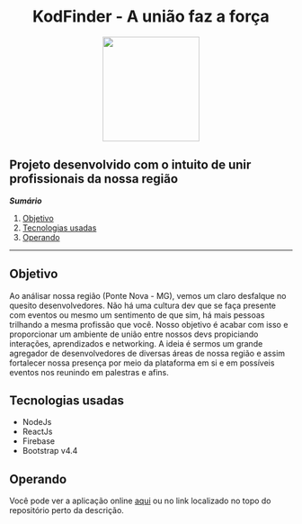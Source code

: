 <h1 align="center">
  KodFinder - A união faz a força
</h1>

<p align="center">
  <img width="172" height="186" src="https://firebasestorage.googleapis.com/v0/b/control-f-8eb4f.appspot.com/o/files%2Fimg%2Flogo.png?alt=media&token=761739a4-54cb-4ba1-956f-c23f291e334e">
</p>


## Projeto desenvolvido com o intuito de unir profissionais da nossa região

 ***Sumário*** 
 1. [Objetivo](#goal)
 2. [Tecnologias usadas](#technologies)
 3. [Operando](#operation)
*******

<div id='goal' />

## Objetivo

Ao análisar nossa região (Ponte Nova - MG), vemos um claro desfalque no quesito desenvolvedores. Não há uma cultura dev que se faça presente com eventos ou mesmo um sentimento de que sim, há mais pessoas trilhando a mesma profissão que você. Nosso objetivo é acabar com isso e proporcionar um ambiente de união entre nossos devs propiciando interações, aprendizados e networking. A ideia é sermos um grande agregador de desenvolvedores de diversas áreas de nossa região e assim fortalecer nossa presença por meio da plataforma em si e em possíveis eventos nos reunindo em palestras e afins.

<div id='technologies' />

## Tecnologias usadas

- NodeJs
- ReactJs
- Firebase
- Bootstrap v4.4

<div id='operation' />

## Operando

Você pode ver a aplicação online [aqui](https://kodfinder.netlify.app/) ou no link localizado no topo do repositório perto da descrição.
